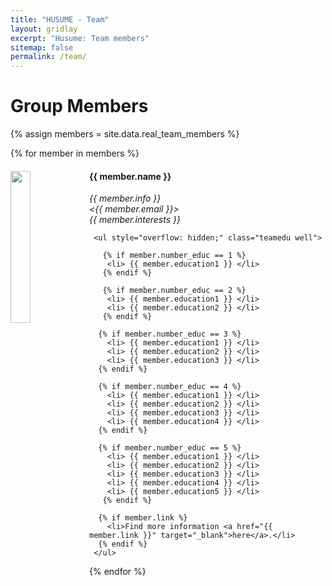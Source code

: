 ```yaml
---
title: "HUSUME - Team"
layout: gridlay
excerpt: "Husume: Team members"
sitemap: false
permalink: /team/
---
```


# Group Members

{% assign members = site.data.real_team_members %}

<div class="row" id="team_container">

  {% for member in members %}

  <div class="col-sm-6 clearfix profile" style="min-height: 500px !important;">
     <img src="{{ site.url }}{{ site.baseurl }}/images/teampic/{{ member.photo }}" class="img-responsive" width="25%" style="float: left" />
     <h4>{{ member.name }}</h4>
     <i>{{ member.info }}<br>
        <{{ member.email }}><br>
        {{ member.interests }}
     </i>

     <ul style="overflow: hidden;" class="teamedu well">
   
       {% if member.number_educ == 1 %}
        <li> {{ member.education1 }} </li>
       {% endif %}
 
       {% if member.number_educ == 2 %}
        <li> {{ member.education1 }} </li>
        <li> {{ member.education2 }} </li>
       {% endif %}

      {% if member.number_educ == 3 %}
        <li> {{ member.education1 }} </li>
        <li> {{ member.education2 }} </li>
        <li> {{ member.education3 }} </li>
      {% endif %}

      {% if member.number_educ == 4 %}
        <li> {{ member.education1 }} </li>
        <li> {{ member.education2 }} </li>
        <li> {{ member.education3 }} </li>
        <li> {{ member.education4 }} </li>
      {% endif %}

      {% if member.number_educ == 5 %}
        <li> {{ member.education1 }} </li>
        <li> {{ member.education2 }} </li>
        <li> {{ member.education3 }} </li>
        <li> {{ member.education4 }} </li>
        <li> {{ member.education5 }} </li>
       {% endif %}

      {% if member.link %}
        <li>Find more information <a href="{{ member.link }}" target="_blank">here</a>.</li>
      {% endif %}
     </ul>
  
  </div>

  {% endfor %}

</div>
